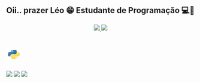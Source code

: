 ## Oii.. prazer Léo 😁 Estudante de Programação  💻📓

<div align="center">
  <a href="https://github.com/royyleo2">
  <img height="150em" src="https://github-readme-stats.vercel.app/api?username=royyleo2&show_icons=true&theme=dark&include_all_commits=true&count_private=true"/>
  <img height="150em" src="https://github-readme-stats.vercel.app/api/top-langs/?username=royyleo2&layout=compact&langs_count=7&theme=dark"/>
</div>

 ##
 
<div style="display: inline_block"><br>
  <img align="center" alt="Rafa-Python" height="30" width="40" src="https://raw.githubusercontent.com/devicons/devicon/master/icons/python/python-original.svg">
</div>

##

<div> 
 <a href="https://instagram.com/royyleo2" target="_blank"><img src="https://img.shields.io/badge/-Instagram-%23E4405F?style=for-the-badge&logo=instagram&logoColor=white" target="_blank"></a>
 <a href = "mailto:royyleo2@gmail.com"><img src="https://img.shields.io/badge/-Gmail-%23333?style=for-the-badge&logo=gmail&logoColor=white" target="_blank"></a>
 <a href="https://www.linkedin.com/in/leonardo-augusto-dos-santos-b02ba5bb/" target="_blank"><img src="https://img.shields.io/badge/-LinkedIn-%230077B5?style=for-the-badge&logo=linkedin&logoColor=white" target="_blank"></a> 
 <a <img src="href=https://img.shields.io/badge/Adobe%20Lightroom-31A8FF?style=for-the-badge&logo=Adobe%20Lightroom&logoColor=white
</div>

